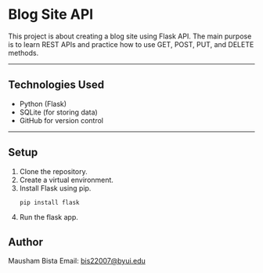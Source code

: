 # Blog Site API  

This project is about creating a blog site using Flask API. The main purpose is to learn REST APIs and practice how to use GET, POST, PUT, and DELETE methods.  

---

## Technologies Used  
- Python (Flask)  
- SQLite (for storing data)  
- GitHub for version control  

---

## Setup  
1. Clone the repository.  
2. Create a virtual environment.  
3. Install Flask using pip.  
   ```bash
   pip install flask
4. Run the flask app.

## Author
Mausham Bista
Email: bis22007@byui.edu
